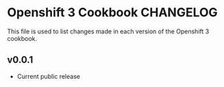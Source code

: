 # Openshift 3 Cookbook CHANGELOG
This file is used to list changes made in each version of the Openshift 3 cookbook.

## v0.0.1
- Current public release
